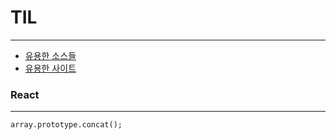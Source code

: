# TIL
- - -
- [유용한 소스들](Sources.md)
- [유용한 사이트](Site.md)
### React
- - -
```react
array.prototype.concat();
```
